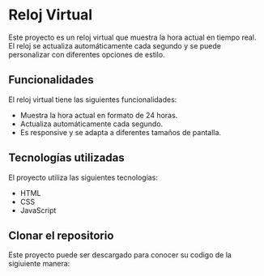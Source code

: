 # Reloj Virtual

Este proyecto es un reloj virtual que muestra la hora actual en tiempo real. El reloj se actualiza automáticamente cada segundo y se puede personalizar con diferentes opciones de estilo.

## Funcionalidades

El reloj virtual tiene las siguientes funcionalidades:

- Muestra la hora actual en formato de 24 horas.
- Actualiza automáticamente cada segundo.
- Es responsive y se adapta a diferentes tamaños de pantalla.


## Tecnologías utilizadas

El proyecto utiliza las siguientes tecnologías:

- HTML
- CSS
- JavaScript

## Clonar el repositorio
Este proyecto puede ser descargado para conocer su codigo de la sigiuiente manera:

 